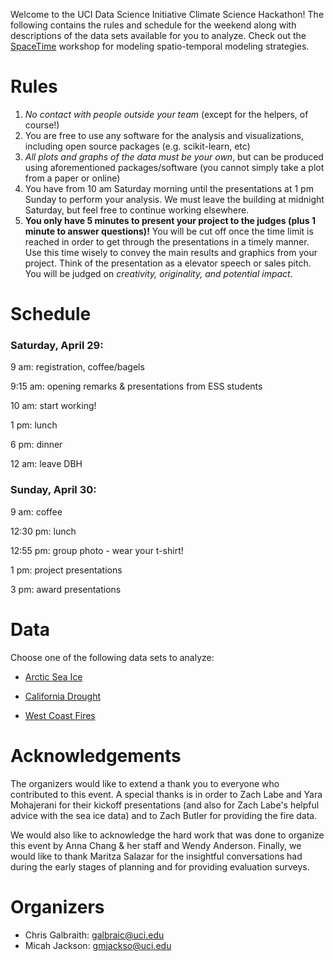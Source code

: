 Welcome to the UCI Data Science Initiative Climate Science Hackathon! The following contains the rules and schedule for the weekend along with descriptions of the data sets available for you to analyze. Check out the [SpaceTime](https://github.com/UCIDataScienceInitiative/SpaceTime) workshop for modeling spatio-temporal modeling strategies.


# Rules
1. *No contact with people outside your team* (except for the helpers, of course!)
2. You are free to use any software for the analysis and visualizations, including open source packages (e.g. scikit-learn, etc)
3. *All plots and graphs of the data must be your own*, but can be produced using aforementioned packages/software (you cannot simply take a plot from a paper or online)
4. You have from 10 am Saturday morning until the presentations at 1 pm Sunday to perform your analysis. We must leave the building at midnight Saturday, but feel free to continue working elsewhere.
5. **You only have 5 minutes to present your project to the judges (plus 1 minute to answer questions)!** You will be cut off once the time limit is reached in order to get through the presentations in a timely manner. Use this time wisely to convey the main results and graphics from your project. Think of the presentation as a elevator speech or sales pitch. You will be judged on *creativity, originality, and potential impact*.


# Schedule
### Saturday, April 29:
9 am: registration, coffee/bagels

9:15 am: opening remarks & presentations from ESS students

10 am: start working!

1 pm: lunch

6 pm: dinner

12 am: leave DBH

### Sunday, April 30:
9 am: coffee

12:30 pm: lunch

12:55 pm: group photo - wear your t-shirt!

1 pm: project presentations

3 pm: award presentations

# Data
Choose one of the following data sets to analyze:

+ [Arctic Sea Ice](https://github.com/UCIDataScienceInitiative/Climate_Hackathon/tree/master/arctic_sea_ice)

+ [California Drought](https://github.com/UCIDataScienceInitiative/Climate_Hackathon/tree/master/CA_drought)

+ [West Coast Fires](https://github.com/UCIDataScienceInitiative/Climate_Hackathon/tree/master/west_coast_fires)

# Acknowledgements
The organizers would like to extend a thank you to everyone who contributed to this event. A special thanks is in order to Zach Labe and Yara Mohajerani for their kickoff presentations (and also for Zach Labe's helpful advice with the sea ice data) and to Zach Butler for providing the fire data.

We would also like to acknowledge the hard work that was done to organize this event by Anna Chang & her staff and Wendy Anderson. Finally, we would like to thank Maritza Salazar for the insightful conversations had during the early stages of planning and for providing evaluation surveys.

# Organizers
+ Chris Galbraith: galbraic@uci.edu
+ Micah Jackson: gmjackso@uci.edu
